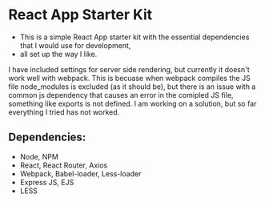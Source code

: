 # React App Starter Kit

* This is a simple React App starter kit with the essential dependencies that I would use for development,
* all set up the way I like.

I have included settings for server side rendering, but currently it doesn't work well with webpack.
This is becuase when webpack compiles the JS file node_modules is excluded (as it should be), but there is an issue
with a common js dependency that causes an error in the comipled JS file, something like exports is not defined.
I am working on a solution, but so far everything I tried has not worked.

## Dependencies:

* Node, NPM
* React, React Router, Axios
* Webpack, Babel-loader, Less-loader
* Express JS, EJS
* LESS 